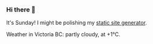 ### Hi there :wave:

It's Sunday! I might be polishing my [static site generator](https://github.com/bewuethr/pandoc-bash-blog).

Weather in Victoria BC: partly cloudy, at +1°C.
